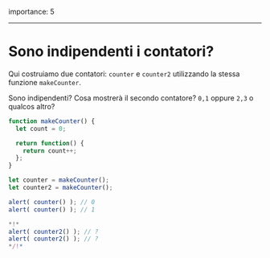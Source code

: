 importance: 5

---

# Sono indipendenti i contatori?

Qui costruiamo due contatori: `counter` e `counter2` utilizzando la stessa funzione `makeCounter`.

Sono indipendenti? Cosa mostrerà il secondo contatore? `0,1` oppure `2,3` o qualcos altro?

```js
function makeCounter() {
  let count = 0;

  return function() {
    return count++;
  };
}

let counter = makeCounter();
let counter2 = makeCounter();

alert( counter() ); // 0
alert( counter() ); // 1

*!*
alert( counter2() ); // ?
alert( counter2() ); // ?
*/!*
```

